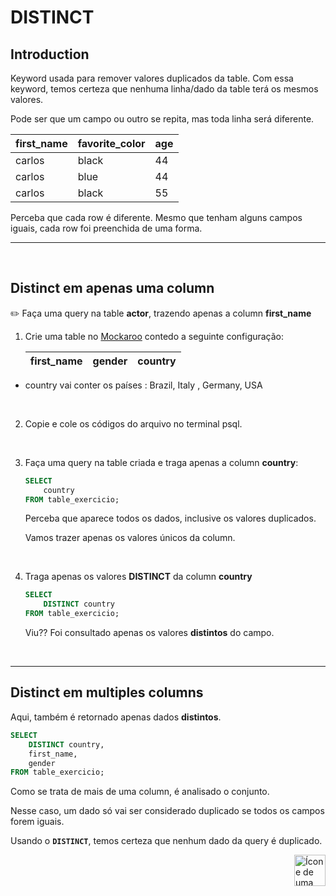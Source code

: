 # DISTINCT


## Introduction
Keyword usada para remover valores duplicados da table.
Com essa keyword, temos certeza que nenhuma linha/dado da table terá os mesmos valores.

Pode ser que um campo ou outro se repita, mas toda linha será diferente.


| first_name | favorite_color | age |
| :--------- | :------------- | :-- |
| carlos     | black          | 44  |
| carlos     | blue           | 44  |
| carlos     | black          | 55  | 


Perceba que cada row é diferente. Mesmo que tenham alguns campos iguais, cada row foi preenchida de uma forma.

<hr>
<br>


##  Distinct em apenas uma column


:pencil2:
Faça uma query na table **actor**, trazendo apenas a column **first_name**


1. Crie uma table no <a href="https://github.com/lGabrielDev/06.postgreSQL/blob/main/2.praticando/6.mockaroo.md">Mockaroo</a> contedo a seguinte configuração:

    | first_name | gender | country |
    | :--------- | :---   | :---    |


  
* country vai conter os países : Brazil, Italy , Germany, USA

    <br>

2. Copie e cole os códigos do arquivo no terminal psql.

<br>

3. Faça uma query na table criada e traga apenas a column **country**:

    ```sql
    SELECT
        country
    FROM table_exercicio;
    ```

    Perceba que aparece todos os dados, inclusive os valores duplicados.


    Vamos trazer apenas os valores únicos da column.
    
 <br>

4. Traga apenas os valores **DISTINCT** da column **country**

    ```sql
    SELECT
        DISTINCT country
    FROM table_exercicio;
    ```

    Viu?? Foi consultado apenas os valores **distintos** do campo.

<br>
<hr>

##  Distinct em multiples columns
Aqui, também é retornado apenas dados **distintos**.

```sql
SELECT
    DISTINCT country,
    first_name,
    gender
FROM table_exercicio;
```

Como se trata de mais de uma column, é analisado o conjunto.

Nesse caso, um dado só vai ser considerado duplicado se todos os campos forem iguais.

Usando o **`DISTINCT`**, temos certeza que nenhum dado da query é duplicado.


<!-- Botão para o próximo resumo em ordem sequêncial -->
<a href="https://github.com/lGabrielDev/06.postgreSQL/blob/main/2.praticando/12.where.md"><img alt="Ícone de uma seta apontada para direita, representando um link para a próxima página" src="https://cdn-icons-png.flaticon.com/512/8875/8875266.png" width="50px" height="50px" align="right"></a>